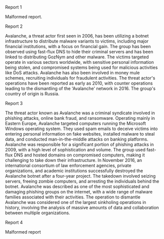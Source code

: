 
Report 1

Malformed report.





Report 2

Avalanche, a threat actor first seen in 2006, has been utilizing a botnet infrastructure to distribute malware variants to victims, including major financial institutions, with a focus on financial gain. The group has been observed using fast-flux DNS to hide their criminal servers and has been linked to distributing GozNym and other malware. The victims targeted operate in various sectors worldwide, with sensitive personal information being stolen, and compromised systems being used for malicious activities like DoS attacks. Avalanche has also been involved in money mule schemes, recruiting individuals for fraudulent activities. The threat actor's operations have been reported as early as 2010, with counter operations leading to the dismantling of the 'Avalanche' network in 2016. The group's country of origin is Russia.





Report 3

The threat actor known as Avalanche was a criminal syndicate involved in phishing attacks, online bank fraud, and ransomware. Operating mainly in Eastern Europe, Avalanche targeted computers running the Microsoft Windows operating system. They used spam emails to deceive victims into entering personal information on fake websites, installed malware to steal data, and conducted man-in-the-middle attacks on banking platforms. Avalanche was responsible for a significant portion of phishing attacks in 2009, with a high level of sophistication and volume. The group used fast-flux DNS and hosted domains on compromised computers, making it challenging to take down their infrastructure. In November 2016, an international consortium of law enforcement agencies, private organizations, and academic institutions successfully destroyed the Avalanche botnet after a four-year project. The takedown involved seizing servers, freeing zombie computers, and arresting the individuals behind the botnet. Avalanche was described as one of the most sophisticated and damaging phishing groups on the internet, with a wide range of malware families associated with their activities. The operation to dismantle Avalanche was considered one of the largest sinkholing operations in history, involving the analysis of massive amounts of data and collaboration between multiple organizations.





Report 4

Malformed report


